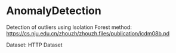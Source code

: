 # AnomalyDetection
Detection of outliers using Isolation Forest method: https://cs.nju.edu.cn/zhouzh/zhouzh.files/publication/icdm08b.pd

Dataset: HTTP Dataset
